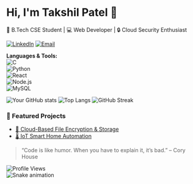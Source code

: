 
# Hi, I'm Takshil Patel 👋  
🚀 B.Tech CSE Student | 💻 Web Developer | 🔒 Cloud Security Enthusiast

[![LinkedIn](https://img.shields.io/badge/LinkedIn-blue?logo=linkedin)](https://linkedin.com/in/takshil-patel-615517376)
[![Email](https://img.shields.io/badge/Email-D14836?logo=gmail&logoColor=white)](mailto:ptakshil620@gmail.com)

**Languages & Tools:**  
![C](https://img.shields.io/badge/C-00599C?logo=c&logoColor=white)  
![Python](https://img.shields.io/badge/Python-3776AB?logo=python&logoColor=white)  
![React](https://img.shields.io/badge/React-20232A?logo=react&logoColor=61DAFB)  
![Node.js](https://img.shields.io/badge/Node.js-43853D?logo=node-dot-js&logoColor=white)  
![MySQL](https://img.shields.io/badge/MySQL-005C84?logo=mysql&logoColor=white)

![Your GitHub stats](https://github-readme-stats.vercel.app/api?username=takshilpatel26&show_icons=true&theme=tokyonight)
![Top Langs](https://github-readme-stats.vercel.app/api/top-langs/?username=takshilpatel26&layout=compact&theme=tokyonight)
![GitHub Streak](https://streak-stats.demolab.com?user=takshilpatel26&theme=tokyonight&border_radius=6)

### 🚀 Featured Projects
- [🔐 Cloud-Based File Encryption & Storage](https://github.com/takshilpatel26/cloud-encryption)  
- [🌡️ IoT Smart Home Automation](https://github.com/takshilpatel26/smart-home)

> “Code is like humor. When you have to explain it, it’s bad.” – Cory House  

![Profile Views](https://komarev.com/ghpvc/?username=takshilpatel26&style=flat-square)  
![Snake animation](https://github.com/takshilpatel26/takshilpatel26/blob/output/github-contribution-grid-snake.svg)

